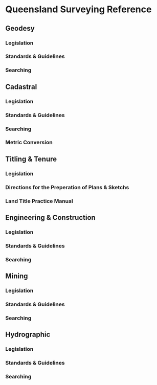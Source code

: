 # Queensland Surveying Reference
## Geodesy
### Legislation

### Standards & Guidelines

### Searching

## Cadastral
### Legislation

### Standards & Guidelines

### Searching

### Metric Conversion

## Titling & Tenure
### Legislation

### Directions for the Preperation of Plans & Sketchs

### Land Title Practice Manual

## Engineering & Construction
### Legislation

### Standards & Guidelines

### Searching

## Mining
### Legislation

### Standards & Guidelines

### Searching

## Hydrographic
### Legislation

### Standards & Guidelines

### Searching

